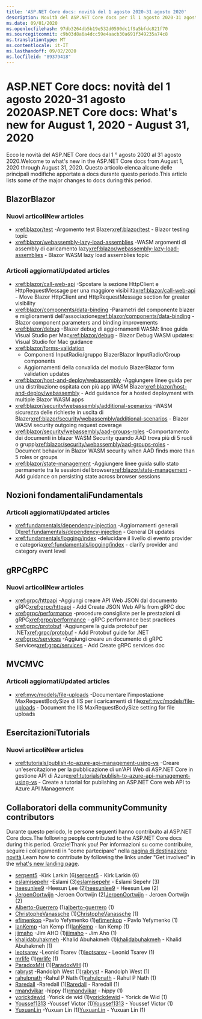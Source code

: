 ```yaml
---
title: 'ASP.NET Core docs: novità del 1 agosto 2020-31 agosto 2020'
description: Novità del ASP.NET Core docs per il 1 agosto 2020-31 agosto 2020.
ms.date: 09/01/2020
ms.openlocfilehash: 97db3264db5b19e532d0590dc1f9a5bfdc821f70
ms.sourcegitcommit: c9b03d8a6a4dcc59e4aacb30a691f349235a74c8
ms.translationtype: MT
ms.contentlocale: it-IT
ms.lasthandoff: 09/02/2020
ms.locfileid: "89379418"
---
```

# <a name="aspnet-core-docs-whats-new-for-august-1-2020---august-31-2020"></a><span data-ttu-id="e1e5a-103">ASP.NET Core docs: novità del 1 agosto 2020-31 agosto 2020</span><span class="sxs-lookup"><span data-stu-id="e1e5a-103">ASP.NET Core docs: What's new for August 1, 2020 - August 31, 2020</span></span>

<span data-ttu-id="e1e5a-104">Ecco le novità del ASP.NET Core docs dal 1 ° agosto 2020 al 31 agosto 2020.</span><span class="sxs-lookup"><span data-stu-id="e1e5a-104">Welcome to what's new in the ASP.NET Core docs from August 1, 2020 through August 31, 2020.</span></span> <span data-ttu-id="e1e5a-105">Questo articolo elenca alcune delle principali modifiche apportate a docs durante questo periodo.</span><span class="sxs-lookup"><span data-stu-id="e1e5a-105">This article lists some of the major changes to docs during this period.</span></span>

## <a name="blazor"></a><span data-ttu-id="e1e5a-106">Blazor</span><span class="sxs-lookup"><span data-stu-id="e1e5a-106">Blazor</span></span>

### <a name="new-articles"></a><span data-ttu-id="e1e5a-107">Nuovi articoli</span><span class="sxs-lookup"><span data-stu-id="e1e5a-107">New articles</span></span>

- <span data-ttu-id="e1e5a-108"><xref:blazor/test> -Argomento test Blazer</span><span class="sxs-lookup"><span data-stu-id="e1e5a-108"><xref:blazor/test> - Blazor testing topic</span></span>
- <span data-ttu-id="e1e5a-109"><xref:blazor/webassembly-lazy-load-assemblies> -WASM argomenti di assembly di caricamento lazy</span><span class="sxs-lookup"><span data-stu-id="e1e5a-109"><xref:blazor/webassembly-lazy-load-assemblies> - Blazor WASM lazy load assemblies topic</span></span>

### <a name="updated-articles"></a><span data-ttu-id="e1e5a-110">Articoli aggiornati</span><span class="sxs-lookup"><span data-stu-id="e1e5a-110">Updated articles</span></span>

- <span data-ttu-id="e1e5a-111"><xref:blazor/call-web-api> -Spostare la sezione HttpClient e HttpRequestMessage per una maggiore visibilità</span><span class="sxs-lookup"><span data-stu-id="e1e5a-111"><xref:blazor/call-web-api> - Move Blazor HttpClient and HttpRequestMessage section for greater visibility</span></span>
- <span data-ttu-id="e1e5a-112"><xref:blazor/components/data-binding> -Parametri del componente blazer e miglioramenti dell'associazione</span><span class="sxs-lookup"><span data-stu-id="e1e5a-112"><xref:blazor/components/data-binding> - Blazor component parameters and binding improvements</span></span>
- <span data-ttu-id="e1e5a-113"><xref:blazor/debug> -Blazer debug di aggiornamenti WASM: linee guida Visual Studio per Mac</span><span class="sxs-lookup"><span data-stu-id="e1e5a-113"><xref:blazor/debug> - Blazor Debug WASM updates: Visual Studio for Mac guidance</span></span>
- <xref:blazor/forms-validation>
  - <span data-ttu-id="e1e5a-114">Componenti InputRadio/gruppo Blazer</span><span class="sxs-lookup"><span data-stu-id="e1e5a-114">Blazor InputRadio/Group components</span></span>
  - <span data-ttu-id="e1e5a-115">Aggiornamenti della convalida del modulo Blazer</span><span class="sxs-lookup"><span data-stu-id="e1e5a-115">Blazor form validation updates</span></span>
- <span data-ttu-id="e1e5a-116"><xref:blazor/host-and-deploy/webassembly> -Aggiungere linee guida per una distribuzione ospitata con più app WASM Blazer</span><span class="sxs-lookup"><span data-stu-id="e1e5a-116"><xref:blazor/host-and-deploy/webassembly> - Add guidance for a hosted deployment with multiple Blazor WASM apps</span></span>
- <span data-ttu-id="e1e5a-117"><xref:blazor/security/webassembly/additional-scenarios> -WASM sicurezza delle richieste in uscita di Blazer</span><span class="sxs-lookup"><span data-stu-id="e1e5a-117"><xref:blazor/security/webassembly/additional-scenarios> - Blazor WASM security outgoing request coverage</span></span>
- <span data-ttu-id="e1e5a-118"><xref:blazor/security/webassembly/aad-groups-roles> -Comportamento dei documenti in blazer WASM Security quando AAD trova più di 5 ruoli o gruppi</span><span class="sxs-lookup"><span data-stu-id="e1e5a-118"><xref:blazor/security/webassembly/aad-groups-roles> - Document behavior in Blazor WASM security when AAD finds more than 5 roles or groups</span></span>
- <span data-ttu-id="e1e5a-119"><xref:blazor/state-management> -Aggiungere linee guida sullo stato permanente tra le sessioni del browser</span><span class="sxs-lookup"><span data-stu-id="e1e5a-119"><xref:blazor/state-management> - Add guidance on persisting state across browser sessions</span></span>

## <a name="fundamentals"></a><span data-ttu-id="e1e5a-120">Nozioni fondamentali</span><span class="sxs-lookup"><span data-stu-id="e1e5a-120">Fundamentals</span></span>

### <a name="updated-articles"></a><span data-ttu-id="e1e5a-121">Articoli aggiornati</span><span class="sxs-lookup"><span data-stu-id="e1e5a-121">Updated articles</span></span>

- <span data-ttu-id="e1e5a-122"><xref:fundamentals/dependency-injection> -Aggiornamenti generali DI</span><span class="sxs-lookup"><span data-stu-id="e1e5a-122"><xref:fundamentals/dependency-injection> - General DI updates</span></span>
- <span data-ttu-id="e1e5a-123"><xref:fundamentals/logging/index> -delucidare il livello di evento provider e categoria</span><span class="sxs-lookup"><span data-stu-id="e1e5a-123"><xref:fundamentals/logging/index> - clarify provider and category event level</span></span>

## <a name="grpc"></a><span data-ttu-id="e1e5a-124">gRPC</span><span class="sxs-lookup"><span data-stu-id="e1e5a-124">gRPC</span></span>

### <a name="new-articles"></a><span data-ttu-id="e1e5a-125">Nuovi articoli</span><span class="sxs-lookup"><span data-stu-id="e1e5a-125">New articles</span></span>

- <span data-ttu-id="e1e5a-126"><xref:grpc/httpapi> -Aggiungi creare API Web JSON dal documento gRPC</span><span class="sxs-lookup"><span data-stu-id="e1e5a-126"><xref:grpc/httpapi> - Add Create JSON Web APIs from gRPC doc</span></span>
- <span data-ttu-id="e1e5a-127"><xref:grpc/performance> -procedure consigliate per le prestazioni di gRPC</span><span class="sxs-lookup"><span data-stu-id="e1e5a-127"><xref:grpc/performance> - gRPC performance best practices</span></span>
- <span data-ttu-id="e1e5a-128"><xref:grpc/protobuf> -Aggiungere la guida protobuf per .NET</span><span class="sxs-lookup"><span data-stu-id="e1e5a-128"><xref:grpc/protobuf> - Add Protobuf guide for .NET</span></span>
- <span data-ttu-id="e1e5a-129"><xref:grpc/services> -Aggiungi creare un documento di gRPC Services</span><span class="sxs-lookup"><span data-stu-id="e1e5a-129"><xref:grpc/services> - Add Create gRPC services doc</span></span>

## <a name="mvc"></a><span data-ttu-id="e1e5a-130">MVC</span><span class="sxs-lookup"><span data-stu-id="e1e5a-130">MVC</span></span>

### <a name="updated-articles"></a><span data-ttu-id="e1e5a-131">Articoli aggiornati</span><span class="sxs-lookup"><span data-stu-id="e1e5a-131">Updated articles</span></span>

- <span data-ttu-id="e1e5a-132"><xref:mvc/models/file-uploads> -Documentare l'impostazione MaxRequestBodySize di IIS per i caricamenti di file</span><span class="sxs-lookup"><span data-stu-id="e1e5a-132"><xref:mvc/models/file-uploads> - Document the IIS MaxRequestBodySize setting for file uploads</span></span>

## <a name="tutorials"></a><span data-ttu-id="e1e5a-133">Esercitazioni</span><span class="sxs-lookup"><span data-stu-id="e1e5a-133">Tutorials</span></span>

### <a name="new-articles"></a><span data-ttu-id="e1e5a-134">Nuovi articoli</span><span class="sxs-lookup"><span data-stu-id="e1e5a-134">New articles</span></span>

- <span data-ttu-id="e1e5a-135"><xref:tutorials/publish-to-azure-api-management-using-vs> -Creare un'esercitazione per la pubblicazione di un'API Web di ASP.NET Core in gestione API di Azure</span><span class="sxs-lookup"><span data-stu-id="e1e5a-135"><xref:tutorials/publish-to-azure-api-management-using-vs> - Create a tutorial for publishing an ASP.NET Core web API to Azure API Management</span></span>

## <a name="community-contributors"></a><span data-ttu-id="e1e5a-136">Collaboratori della community</span><span class="sxs-lookup"><span data-stu-id="e1e5a-136">Community contributors</span></span>

<span data-ttu-id="e1e5a-137">Durante questo periodo, le persone seguenti hanno contribuito al ASP.NET Core docs.</span><span class="sxs-lookup"><span data-stu-id="e1e5a-137">The following people contributed to the ASP.NET Core docs during this period.</span></span> <span data-ttu-id="e1e5a-138">Grazie!</span><span class="sxs-lookup"><span data-stu-id="e1e5a-138">Thank you!</span></span> <span data-ttu-id="e1e5a-139">Per informazioni su come contribuire, seguire i collegamenti in "come partecipare" nella [pagina di destinazione novità](index.yml).</span><span class="sxs-lookup"><span data-stu-id="e1e5a-139">Learn how to contribute by following the links under "Get involved" in the [what's new landing page](index.yml).</span></span>

- <span data-ttu-id="e1e5a-140">[serpent5](https://github.com/serpent5) -Kirk Larkin (6)</span><span class="sxs-lookup"><span data-stu-id="e1e5a-140">[serpent5](https://github.com/serpent5) - Kirk Larkin (6)</span></span>
- <span data-ttu-id="e1e5a-141">[eslamisepehr](https://github.com/eslamisepehr) -Eslami (3)</span><span class="sxs-lookup"><span data-stu-id="e1e5a-141">[eslamisepehr](https://github.com/eslamisepehr) - Eslami Sepehr (3)</span></span>
- <span data-ttu-id="e1e5a-142">[heesunlee9](https://github.com/heesunlee9) -Heesun Lee (2)</span><span class="sxs-lookup"><span data-stu-id="e1e5a-142">[heesunlee9](https://github.com/heesunlee9) - Heesun Lee (2)</span></span>
- <span data-ttu-id="e1e5a-143">[JeroenOortwijn](https://github.com/JeroenOortwijn) -Jeroen Oortwijn (2)</span><span class="sxs-lookup"><span data-stu-id="e1e5a-143">[JeroenOortwijn](https://github.com/JeroenOortwijn) - Jeroen Oortwijn (2)</span></span>
- <span data-ttu-id="e1e5a-144">[Alberto-Guerrero](https://github.com/alberto-guerrero) (1)</span><span class="sxs-lookup"><span data-stu-id="e1e5a-144">[alberto-guerrero](https://github.com/alberto-guerrero) (1)</span></span>
- <span data-ttu-id="e1e5a-145">[ChristopheVanassche](https://github.com/ChristopheVanassche) (1)</span><span class="sxs-lookup"><span data-stu-id="e1e5a-145">[ChristopheVanassche](https://github.com/ChristopheVanassche) (1)</span></span>
- <span data-ttu-id="e1e5a-146">[efimenkop](https://github.com/efimenkop) -Pavlo Yefymenko (1)</span><span class="sxs-lookup"><span data-stu-id="e1e5a-146">[efimenkop](https://github.com/efimenkop) - Pavlo Yefymenko (1)</span></span>
- <span data-ttu-id="e1e5a-147">[IanKemp](https://github.com/IanKemp) -Ian Kemp (1)</span><span class="sxs-lookup"><span data-stu-id="e1e5a-147">[IanKemp](https://github.com/IanKemp) - Ian Kemp (1)</span></span>
- <span data-ttu-id="e1e5a-148">[jiimaho](https://github.com/jiimaho) -Jim AHO (1)</span><span class="sxs-lookup"><span data-stu-id="e1e5a-148">[jiimaho](https://github.com/jiimaho) - Jim Aho (1)</span></span>
- <span data-ttu-id="e1e5a-149">[khalidabuhakmeh](https://github.com/khalidabuhakmeh) -Khalid Abuhakmeh (1)</span><span class="sxs-lookup"><span data-stu-id="e1e5a-149">[khalidabuhakmeh](https://github.com/khalidabuhakmeh) - Khalid Abuhakmeh (1)</span></span>
- <span data-ttu-id="e1e5a-150">[leotsarev](https://github.com/leotsarev) -Leonid Tsarev (1)</span><span class="sxs-lookup"><span data-stu-id="e1e5a-150">[leotsarev](https://github.com/leotsarev) - Leonid Tsarev (1)</span></span>
- <span data-ttu-id="e1e5a-151">[mrlife](https://github.com/mrlife) (1)</span><span class="sxs-lookup"><span data-stu-id="e1e5a-151">[mrlife](https://github.com/mrlife) (1)</span></span>
- <span data-ttu-id="e1e5a-152">[ParadoxMH](https://github.com/ParadoxMH) (1)</span><span class="sxs-lookup"><span data-stu-id="e1e5a-152">[ParadoxMH](https://github.com/ParadoxMH) (1)</span></span>
- <span data-ttu-id="e1e5a-153">[rabryst](https://github.com/rabryst) -Randolph West (1)</span><span class="sxs-lookup"><span data-stu-id="e1e5a-153">[rabryst](https://github.com/rabryst) - Randolph West (1)</span></span>
- <span data-ttu-id="e1e5a-154">[rahulpnath](https://github.com/rahulpnath) -Rahul P Nath (1)</span><span class="sxs-lookup"><span data-stu-id="e1e5a-154">[rahulpnath](https://github.com/rahulpnath) - Rahul P Nath (1)</span></span>
- <span data-ttu-id="e1e5a-155">[Raredall](https://github.com/Raredall) -Raredall (1)</span><span class="sxs-lookup"><span data-stu-id="e1e5a-155">[Raredall](https://github.com/Raredall) - Raredall (1)</span></span>
- <span data-ttu-id="e1e5a-156">[rmandvikar](https://github.com/rmandvikar) -hippy (1)</span><span class="sxs-lookup"><span data-stu-id="e1e5a-156">[rmandvikar](https://github.com/rmandvikar) - hippy (1)</span></span>
- <span data-ttu-id="e1e5a-157">[yorickdewid](https://github.com/yorickdewid) -Yorick de wid (1)</span><span class="sxs-lookup"><span data-stu-id="e1e5a-157">[yorickdewid](https://github.com/yorickdewid) - Yorick de Wid (1)</span></span>
- <span data-ttu-id="e1e5a-158">[Youssef1313](https://github.com/Youssef1313) -Youssef Victor (1)</span><span class="sxs-lookup"><span data-stu-id="e1e5a-158">[Youssef1313](https://github.com/Youssef1313) - Youssef Victor (1)</span></span>
- <span data-ttu-id="e1e5a-159">[YuxuanLin](https://github.com/YuxuanLin) -Yuxuan Lin (1)</span><span class="sxs-lookup"><span data-stu-id="e1e5a-159">[YuxuanLin](https://github.com/YuxuanLin) - Yuxuan Lin (1)</span></span>
